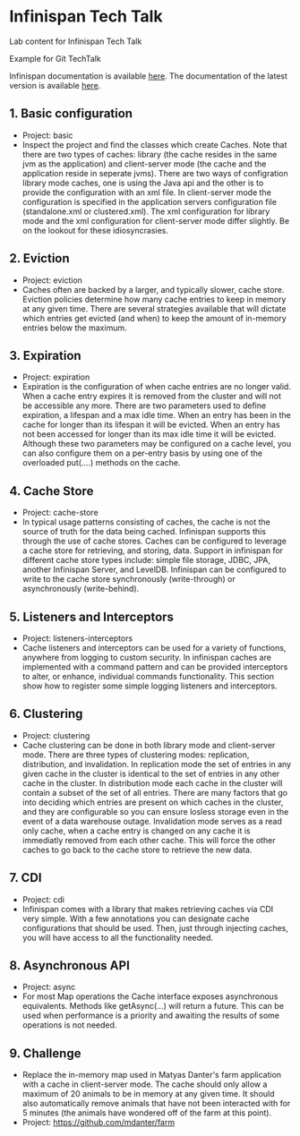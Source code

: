 Infinispan Tech Talk 
=====================

Lab content for Infinispan Tech Talk

Example for Git TechTalk

Infinispan documentation is available [here](http://infinispan.org/documentation/). The documentation of the latest version is available [here](http://infinispan.org/docs/7.1.x/user_guide/user_guide.html).

## 1. Basic configuration ##
* Project: basic
* Inspect the project and find the classes which create Caches. Note that there are two types of caches: library (the cache resides in the same jvm as the application) and client-server mode (the cache and the application reside in seperate jvms). There are two ways of configration library mode caches, one is using the Java api and the other is to provide the configuration with an xml file. In client-server mode the configuration is specified in the application servers configuration file (standalone.xml or clustered.xml). The xml configuration for library mode and the xml configuration for client-server mode differ slightly. Be on the lookout for these idiosyncrasies.

## 2. Eviction ##
* Project: eviction
* Caches often are backed by a larger, and typically slower, cache store. Eviction policies determine how many cache entries to keep in memory at any given time. There are several strategies available that will dictate which entries get evicted (and when) to keep the amount of in-memory entries below the maximum.

## 3. Expiration ##
* Project: expiration
* Expiration is the configuration of when cache entries are no longer valid. When a cache entry expires it is removed from the cluster and will not be accessible any more. There are two parameters used to define expiration, a lifespan and a max idle time. When an entry has been in the cache for longer than its lifespan it will be evicted. When an entry has not been accessed for longer than its max idle time it will be evicted. Although these two parameters may be configured on a cache level, you can also configure them on a per-entry basis by using one of the overloaded put(....) methods on the cache.

## 4. Cache Store ##
* Project: cache-store
* In typical usage patterns consisting of caches, the cache is not the source of truth for the data being cached. Infinispan supports this through the use of cache stores. Caches can be configured to leverage a cache store for retrieving, and storing, data. Support in infinispan for different cache store types include: simple file storage, JDBC, JPA, another Infinispan Server, and LevelDB. Infinispan can be configured to write to the cache store synchronously (write-through) or asynchronously (write-behind).

## 5. Listeners and Interceptors ##
* Project: listeners-interceptors
* Cache listeners and interceptors can be used for a variety of functions, anywhere from logging to custom security. In infinispan caches are implemented with a command pattern and can be provided interceptors to alter, or enhance, individual commands functionality. This section show how to register some simple logging listeners and interceptors.

## 6. Clustering ##
* Project: clustering
* Cache clustering can be done in both library mode and client-server mode. There are three types of clustering modes: replication, distribution, and invalidation. In replication mode the set of entries in any given cache in the cluster is identical to the set of entries in any other cache in the cluster. In distribution mode each cache in the cluster will contain a subset of the set of all entries. There are many factors that go into deciding which entries are present on which caches in the cluster, and they are configurable so you can ensure losless storage even in the event of a data warehouse outage. Invalidation mode serves as a read only cache, when a cache entry is changed on any cache it is immediatly removed from each other cache. This will force the other caches to go back to the cache store to retrieve the new data.

## 7. CDI ##
* Project: cdi
* Infinispan comes with a library that makes retrieving caches via CDI very simple. With a few annotations you can designate cache configurations that should be used. Then, just through injecting caches, you will have access to all the functionality needed.

## 8. Asynchronous API ##
* Project: async
* For most Map operations the Cache interface exposes asynchronous equivalents. Methods like getAsync(...) will return a future. This can be used when performance is a priority and awaiting the results of some operations is not needed.

## 9. Challenge ##
* Replace the in-memory map used in Matyas Danter's farm application with a cache in client-server mode. The cache should only allow a maximum of 20 animals to be in memory at any given time. It should also automatically remove animals that have not been interacted with for 5 minutes (the animals have wondered off of the farm at this point).
* Project: https://github.com/mdanter/farm
